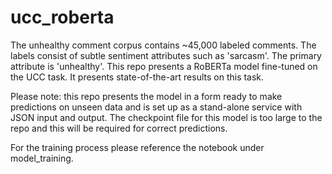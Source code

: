 # ucc_roberta

The unhealthy comment corpus contains ~45,000 labeled comments. The labels consist of subtle sentiment attributes such as 'sarcasm'. The primary attribute is 'unhealthy'. This repo presents a RoBERTa model fine-tuned on the UCC task. It presents state-of-the-art results on this task.

Please note: this repo presents the model in a form ready to make predictions on unseen data and is set up as a stand-alone service with JSON input and output. The checkpoint file for this model is too large to the repo and this will be required for correct predictions.

For the training process please reference the notebook under model_training.
